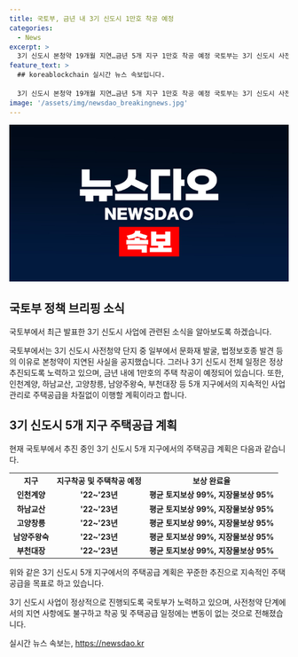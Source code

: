 ```yaml
---
title: 국토부, 금년 내 3기 신도시 1만호 착공 예정
categories:
  - News
excerpt: >
  3기 신도시 본청약 19개월 지연…금년 5개 지구 1만호 착공 예정 국토부는 3기 신도시 사전청약 후 일부 단지의 본청약이 지연됐다고 공개했다. 하지만 전체 일정은 정상적으로 추진 중이며, 금년 내 5개 지구에서 1만호를 착공하고 연내 주택을 공급할 계획이라고 설명했다. 인천계양, 하남교산, 고양창릉, 남양주왕숙, 부천대장 등 지구 착공 일정도 밝혀졌다.
feature_text: >
  ## koreablockchain 실시간 뉴스 속보입니다.

  3기 신도시 본청약 19개월 지연…금년 5개 지구 1만호 착공 예정 국토부는 3기 신도시 사전청약 후 일부 단지의 본청약이 지연됐다고 공개했다. 하지만 전체 일정은 정상적으로 추진 중이며, 금년 내 5개 지구에서 1만호를 착공하고 연내 주택을 공급할 계획이라고 설명했다. 인천계양, 하남교산, 고양창릉, 남양주왕숙, 부천대장 등 지구 착공 일정도 밝혀졌다.
image: '/assets/img/newsdao_breakingnews.jpg'
---
```


<p><img src="/assets/img/newsdao_breakingnews.jpg" alt="koreablockchain 속보" /></p>

<h2 data-ke-size="size26">국토부 정책 브리핑 소식</h2>

<p>국토부에서 최근 발표한 3기 신도시 사업에 관련된 소식을 알아보도록 하겠습니다.</p>

<p data-ke-size="size16">국토부에서는 3기 신도시 사전청약 단지 중 일부에서 문화재 발굴, 법정보호종 발견 등의 이유로 본청약이 지연된 사실을 공지했습니다. 그러나 3기 신도시 전체 일정은 정상 추진되도록 노력하고 있으며, 금년 내에 1만호의 주택 착공이 예정되어 있습니다. 또한, 인천계양, 하남교산, 고양창릉, 남양주왕숙, 부천대장 등 5개 지구에서의 지속적인 사업관리로 주택공급을 차질없이 이행할 계획이라고 합니다.</p>

<h2 data-ke-size="size26">3기 신도시 5개 지구 주택공급 계획</h2>

<p>현재 국토부에서 추진 중인 3기 신도시 5개 지구에서의 주택공급 계획은 다음과 같습니다.</p>

<table>
  <tr>
    <th><b>지구</b></th>
    <th><b>지구착공 및 주택착공 예정</b></th>
    <th><b>보상 완료율</b></th>
  </tr>
  <tr>
    <td style="text-align: center; height: 17px;"><b>인천계양</b></td>
    <td style="text-align: center; height: 17px;"><b>'22~'23년</b></td>
    <td style="text-align: center; height: 17px;"><b>평균 토지보상 99%, 지장물보상 95%</b></td>
  </tr>
  <tr>
    <td style="text-align: center; height: 17px;"><b>하남교산</b></td>
    <td style="text-align: center; height: 17px;"><b>'22~'23년</b></td>
    <td style="text-align: center; height: 17px;"><b>평균 토지보상 99%, 지장물보상 95%</b></td>
  </tr>
  <tr>
    <td style="text-align: center; height: 17px;"><b>고양창릉</b></td>
    <td style="text-align: center; height: 17px;"><b>'22~'23년</b></td>
    <td style="text-align: center; height: 17px;"><b>평균 토지보상 99%, 지장물보상 95%</b></td>
  </tr>
  <tr>
    <td style="text-align: center; height: 17px;"><b>남양주왕숙</b></td>
    <td style="text-align: center; height: 17px;"><b>'22~'23년</b></td>
    <td style="text-align: center; height: 17px;"><b>평균 토지보상 99%, 지장물보상 95%</b></td>
  </tr>
  <tr>
    <td style="text-align: center; height: 17px;"><b>부천대장</b></td>
    <td style="text-align: center; height: 17px;"><b>'22~'23년</b></td>
    <td style="text-align: center; height: 17px;"><b>평균 토지보상 99%, 지장물보상 95%</b></td>
  </tr>
</table>

<p>위와 같은 3기 신도시 5개 지구에서의 주택공급 계획은 꾸준한 추진으로 지속적인 주택공급을 목표로 하고 있습니다.</p>

<p data-ke-size="size16">3기 신도시 사업이 정상적으로 진행되도록 국토부가 노력하고 있으며, 사전청약 단계에서의 지연 사항에도 불구하고 착공 및 주택공급 일정에는 변동이 없는 것으로 전해졌습니다.</p>
실시간 뉴스 속보는, <a href="https://newsdao.kr" rel="dofollow">https://newsdao.kr</a>


